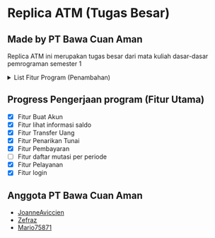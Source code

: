 # Replica ATM (Tugas Besar)

## Made by PT Bawa Cuan Aman

Replica ATM ini merupakan tugas besar dari mata kuliah dasar-dasar pemrograman semester 1

<details>
    <summary>List Fitur Program (Penambahan)</summary>
    <ul>
        <li>Fitur login (maksimal kesalahan input password 3x)</li>
        <li>Fitur lihat informasi saldo</li>
        <li>Fitur Transfer Uang (Limit transfer perhari tergantung dari jenis rekening)Setiap jenis rekening memiliki limit harian yang berbeda.Misalnya:</li>
        <li>Rekening Silver: Transfer maksimal Rp10 juta/hari, tarik tunai maksimal Rp5 juta/hari.</li>
        <li>Rekening Gold: Transfer maksimal Rp20 juta/hari, tarik tunai maksimal Rp10 juta/hari.</li>
        <li>Rekening Platinum: Transfer maksimal Rp50 juta/hari, tarik tunai maksimal Rp20 juta/hari.</li>
        <li>Fitur Daftar mutasi per periode (mingguan/bulanan/per periode tertentu)</li>
        <li>Fitur Tarik Tunai (dengan nominal sesuai menu ATM atau input tergantung pengguna)</li>
        <li>Fitur Pelayanan (Ubah pin, ubah alamat e-mail, enable/disable kartu atm)</li>
        <li>Fitur Pembayaran (bayar listrik, pdam, top up, pajak)</li>
        <li>Fitur Pembuatan rekening</li>
        <li>Fitur Hapus Otomatis rekening (setelah di disable 30-hari)</li>
        <li>Fitur Ganti Bahasa Indonesia atau Inggris</li>
        <li>Fitur Pemilihan Nominal Pecahan saat Penarikan Uang Rp.50.000 atau Rp.100.000</li>
        <li>Fitur Biaya Transfer ke bank lain: Rp5.000 per transaksi.</li>
        <li>Fitur Schedule Transfer Sesuai waktu yang ditentukan.</li>
        <li>Fitur Melakukan Setor Tunai</li>
        <li>Fitur Logout Otomatis jika 30 detik tidak melakukan apapun</li>
        <li>Fitur Mencetak Kartu, dengan syarat sudah memiliki rekening</li>
        <li>Fitur menentukan penarikan nominal pecahan secara kombinasi</li>
        <li>Fitur Struk setelah selesai</li>
    </ul>

</details>

## Progress Pengerjaan program (Fitur Utama)

- [x] Fitur Buat Akun
- [x] Fitur lihat informasi saldo
- [x] Fitur Transfer Uang
- [x] Fitur Penarikan Tunai
- [x] Fitur Pembayaran
- [ ] Fitur daftar mutasi per periode
- [x] Fitur Pelayanan
- [x] Fitur login

## Anggota PT Bawa Cuan Aman

- [JoanneAviccien](https://github.com/JoanneAviccien)
- [Zefraz](https://github.com/ZEFRAZ)
- [Mario75871](https://github.com/Mario75871)
